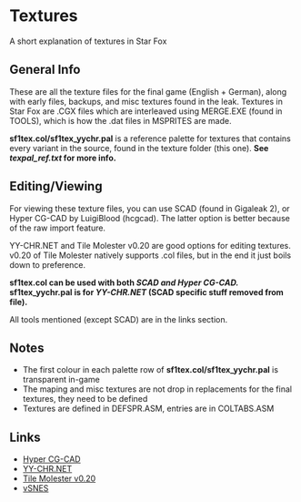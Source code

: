 # Textures
A short explanation of textures in Star Fox

## General Info
These are all the texture files for the final game (English + German), along with early files, backups, and misc textures found in the leak.
Textures in Star Fox are .CGX files which are interleaved using MERGE.EXE (found in TOOLS), which is how the .dat files in MSPRITES are made.

**sf1tex.col/sf1tex_yychr.pal** is a reference palette for textures that contains every variant in the source, found in the texture folder (this one).
**See _texpal_ref.txt_ for more info.**

## Editing/Viewing
For viewing these texture files, you can use SCAD (found in Gigaleak 2), or Hyper CG-CAD by LuigiBlood (hcgcad).
The latter option is better because of the raw import feature.

YY-CHR.NET and Tile Molester v0.20 are good options for editing textures.
v0.20 of Tile Molester natively supports .col files, but in the end it just boils down to preference.

**sf1tex.col can be used with both _SCAD and Hyper CG-CAD._**
**sf1tex_yychr.pal is for _YY-CHR.NET_ (SCAD specific stuff removed from file).**

All tools mentioned (except SCAD) are in the links section.

## Notes
- The first colour in each palette row of **sf1tex.col/sf1tex_yychr.pal** is transparent in-game
- The maping and misc textures are not drop in replacements for the final textures, they need to be defined
- Textures are defined in DEFSPR.ASM, entries are in COLTABS.ASM

## Links
- [Hyper CG-CAD](https://github.com/LuigiBlood/hcgcad)
- [YY-CHR.NET](https://www.smwcentral.net/?p=section&a=details&id=27208)
- [Tile Molester v0.20](https://www.romhacking.net/utilities/1583/)
- [vSNES](https://www.romhacking.net/utilities/274/)
